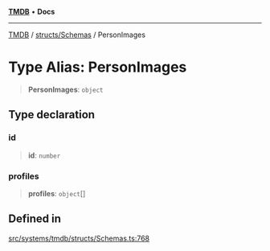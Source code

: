 [**TMDB**](../../../README.md) • **Docs**

***

[TMDB](../../../README.md) / [structs/Schemas](../README.md) / PersonImages

# Type Alias: PersonImages

> **PersonImages**: `object`

## Type declaration

### id

> **id**: `number`

### profiles

> **profiles**: `object`[]

## Defined in

[src/systems/tmdb/structs/Schemas.ts:768](https://github.com/Norviah/media-hub/blob/b0accce5c447ccf1a18696f3cb0baef1f5bd16be/src/systems/tmdb/structs/Schemas.ts#L768)

